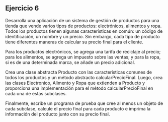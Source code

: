 ## Ejercicio 6

Desarrolla una aplicación de un sistema de gestión de productos para una tienda que
vende varios tipos de productos: electrónicos, alimentos y ropa. Todos los productos
tienen algunas características en común: un código de identificación, un nombre y
un precio. Sin embargo, cada tipo de producto tiene diferentes maneras de calcular
su precio final para el cliente.

Para los productos electrónicos, se agrega una tarifa de reciclaje al precio; para los
alimentos, se agrega un impuesto sobre las ventas; y para la ropa, si es de una
determinada marca, se añade un precio adicional.

Crea una clase abstracta Producto con las características comunes de todos los
productos y un método abstracto calcularPrecioFinal. Luego, crea las clases
Electronico, Alimento y Ropa que extienden a Producto y proporciona una
implementación para el método calcularPrecioFinal en cada una de estas subclases.

Finalmente, escribe un programa de prueba que cree al menos un objeto de cada
subclase, calcule el precio final para cada producto e imprima la información del
producto junto con su precio final. 